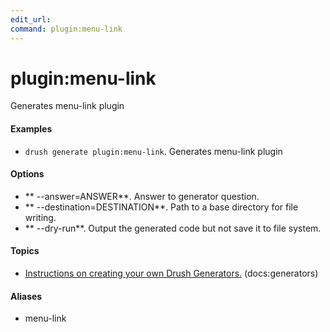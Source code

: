 ```yaml
---
edit_url: 
command: plugin:menu-link
---
```

# plugin:menu-link

Generates menu-link plugin

#### Examples

- <code>drush generate plugin:menu-link</code>. Generates menu-link plugin

#### Options

- ** --answer=ANSWER**. Answer to generator question.
- ** --destination=DESTINATION**. Path to a base directory for file writing.
- ** --dry-run**. Output the generated code but not save it to file system.

#### Topics

- [Instructions on creating your own Drush Generators.](../../vendor/drush/drush/docs/generators.md) (docs:generators)

#### Aliases

- menu-link

